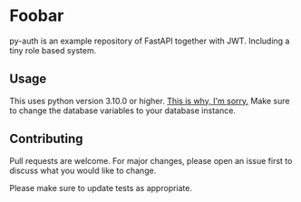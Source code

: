 # Foobar

py-auth is an example repository of FastAPI together with JWT. Including a tiny role based system.

## Usage
This uses python version 3.10.0 or higher. [This is why, I'm sorry.](https://github.com/Yadiiiig/py-auth/blob/c100b3751f9eeb25dfab76e67d63ae1ab77c3c8e/main.py#L38)
Make sure to change the database variables to your database instance.

## Contributing
Pull requests are welcome. For major changes, please open an issue first to discuss what you would like to change.

Please make sure to update tests as appropriate.

